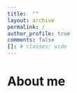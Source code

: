 ```yaml
---
title:  ""
layout: archive
permalink: /
author_profile: true
comments: false
[]: # classes: wide
---
```

# About me
